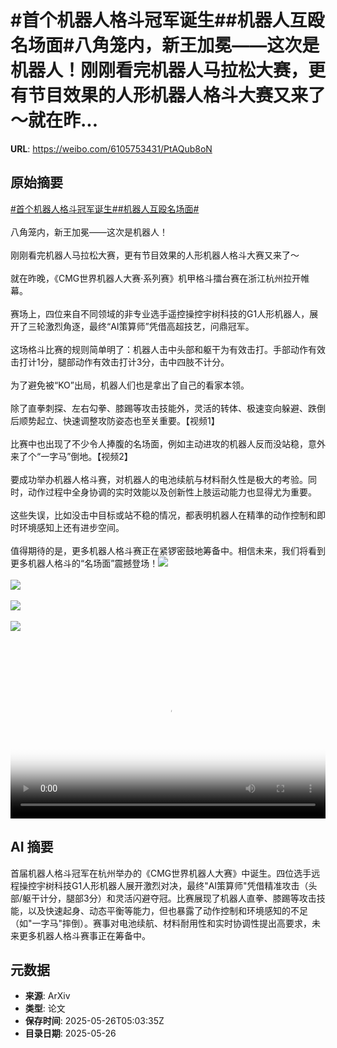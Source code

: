 # #首个机器人格斗冠军诞生##机器人互殴名场面#八角笼内，新王加冕——这次是机器人！刚刚看完机器人马拉松大赛，更有节目效果的人形机器人格斗大赛又来了～就在昨...

**URL**: https://weibo.com/6105753431/PtAQub8oN

## 原始摘要

<a href="https://m.weibo.cn/search?containerid=231522type%3D1%26t%3D10%26q%3D%23%E9%A6%96%E4%B8%AA%E6%9C%BA%E5%99%A8%E4%BA%BA%E6%A0%BC%E6%96%97%E5%86%A0%E5%86%9B%E8%AF%9E%E7%94%9F%23&amp;extparam=%23%E9%A6%96%E4%B8%AA%E6%9C%BA%E5%99%A8%E4%BA%BA%E6%A0%BC%E6%96%97%E5%86%A0%E5%86%9B%E8%AF%9E%E7%94%9F%23" data-hide=""><span class="surl-text">#首个机器人格斗冠军诞生#</span></a><a href="https://m.weibo.cn/search?containerid=231522type%3D1%26t%3D10%26q%3D%23%E6%9C%BA%E5%99%A8%E4%BA%BA%E4%BA%92%E6%AE%B4%E5%90%8D%E5%9C%BA%E9%9D%A2%23&amp;extparam=%23%E6%9C%BA%E5%99%A8%E4%BA%BA%E4%BA%92%E6%AE%B4%E5%90%8D%E5%9C%BA%E9%9D%A2%23" data-hide=""><span class="surl-text">#机器人互殴名场面#</span></a><br><br>八角笼内，新王加冕——这次是机器人！<br><br>刚刚看完机器人马拉松大赛，更有节目效果的人形机器人格斗大赛又来了～<br><br>就在昨晚，《CMG世界机器人大赛·系列赛》机甲格斗擂台赛在浙江杭州拉开帷幕。<br><br>赛场上，四位来自不同领域的非专业选手遥控操控宇树科技的G1人形机器人，展开了三轮激烈角逐，最终“AI策算师”凭借高超技艺，问鼎冠军。<br><br>这场格斗比赛的规则简单明了：机器人击中头部和躯干为有效击打。手部动作有效击打计1分，腿部动作有效击打计3分，击中四肢不计分。<br><br>为了避免被“KO”出局，机器人们也是拿出了自己的看家本领。<br><br>除了直拳刺探、左右勾拳、膝踢等攻击技能外，灵活的转体、极速变向躲避、跌倒后顺势起立、快速调整攻防姿态也至关重要。【视频1】<br><br>比赛中也出现了不少令人捧腹的名场面，例如主动进攻的机器人反而没站稳，意外来了个“一字马”倒地。【视频2】<br><br>要成功举办机器人格斗赛，对机器人的电池续航与材料耐久性是极大的考验。同时，动作过程中全身协调的实时效能以及创新性上肢运动能力也显得尤为重要。<br><br>这些失误，比如没击中目标或站不稳的情况，都表明机器人在精準的动作控制和即时环境感知上还有进步空间。<br><br>值得期待的是，更多机器人格斗赛正在紧锣密鼓地筹备中。相信未来，我们将看到更多机器人格斗的“名场面”震撼登场！<img style="" src="https://tvax2.sinaimg.cn/large/006Fd7o3ly1i1ssfndxlxj30zk0k0gn2.jpg" referrerpolicy="no-referrer"><br><br><img style="" src="https://tvax4.sinaimg.cn/large/006Fd7o3ly1i1ssgbh0qcj317q0om75n.jpg" referrerpolicy="no-referrer"><br><br><img style="" src="https://tvax4.sinaimg.cn/large/006Fd7o3ly1i1ssfhu2t2j30k00zkjs7.jpg" referrerpolicy="no-referrer"><br><br><img style="" src="https://tvax4.sinaimg.cn/large/006Fd7o3ly1i1ssfle80fj30zk0k0q4p.jpg" referrerpolicy="no-referrer"><br><br><br clear="both"><div style="clear: both"></div><video controls="controls" poster="https://tvax1.sinaimg.cn/orj480/006Fd7o3ly1i1ssfmhpphj30zk0k0gn2.jpg" style="width: 100%"><source src="https://f.video.weibocdn.com/o0/lrum66JAlx08oxKkNwaQ01041200lpyD0E010.mp4?label=mp4_720p&amp;template=1280x720.25.0&amp;ori=0&amp;ps=1CwnkDw1GXwCQx&amp;Expires=1748239183&amp;ssig=rqU4PeQ2wF&amp;KID=unistore,video"><source src="https://f.video.weibocdn.com/o0/O1pS8vmwlx08oxKk7tcQ01041200ax2z0E010.mp4?label=mp4_hd&amp;template=852x480.25.0&amp;ori=0&amp;ps=1CwnkDw1GXwCQx&amp;Expires=1748239183&amp;ssig=ad1bYe4Rq0&amp;KID=unistore,video"><source src="https://f.video.weibocdn.com/o0/Tr6C57tNlx08oxKjEFiw010412006Heq0E010.mp4?label=mp4_ld&amp;template=640x360.25.0&amp;ori=0&amp;ps=1CwnkDw1GXwCQx&amp;Expires=1748239183&amp;ssig=RI6r7E%2BCQd&amp;KID=unistore,video"><p>视频无法显示，请前往<a href="https://video.weibo.com/show?fid=1034%3A5170530861383724" target="_blank" rel="noopener noreferrer">微博视频</a>观看。</p></video>

## AI 摘要

首届机器人格斗冠军在杭州举办的《CMG世界机器人大赛》中诞生。四位选手远程操控宇树科技G1人形机器人展开激烈对决，最终"AI策算师"凭借精准攻击（头部/躯干计分，腿部3分）和灵活闪避夺冠。比赛展现了机器人直拳、膝踢等攻击技能，以及快速起身、动态平衡等能力，但也暴露了动作控制和环境感知的不足（如"一字马"摔倒）。赛事对电池续航、材料耐用性和实时协调性提出高要求，未来更多机器人格斗赛事正在筹备中。

## 元数据

- **来源**: ArXiv
- **类型**: 论文
- **保存时间**: 2025-05-26T05:03:35Z
- **目录日期**: 2025-05-26
